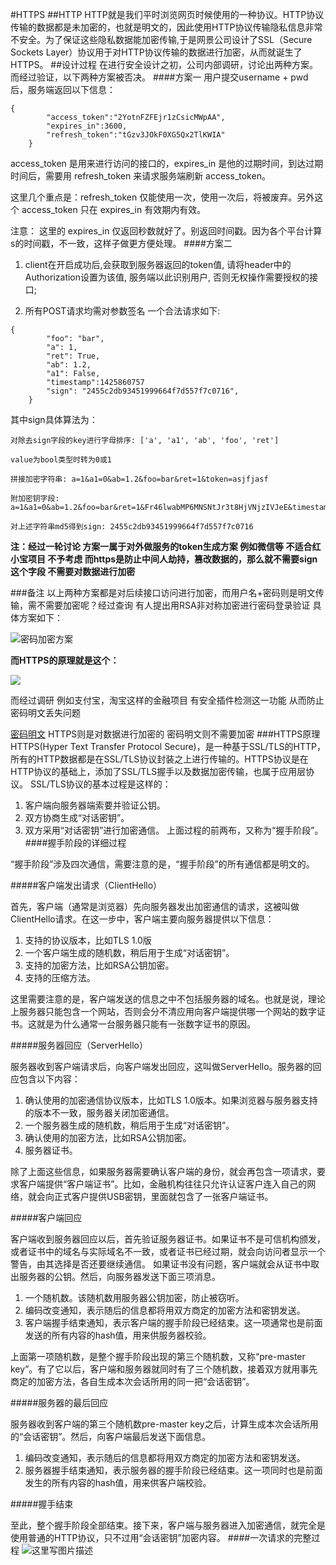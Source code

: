 #HTTPS
##HTTP
HTTP就是我们平时浏览网页时候使用的一种协议。HTTP协议传输的数据都是未加密的，也就是明文的，因此使用HTTP协议传输隐私信息非常不安全。为了保证这些隐私数据能加密传输,于是网景公司设计了SSL（Secure Sockets Layer）协议用于对HTTP协议传输的数据进行加密，从而就诞生了HTTPS。
##设计过程
在进行安全设计之初，公司内部调研，讨论出两种方案。而经过验证，以下两种方案被否决。
####方案一
用户提交username + pwd后，服务端返回以下信息：

	

```
{
		"access_token":"2YotnFZFEjr1zCsicMWpAA",
		"expires_in":3600,
		"refresh_token":"tGzv3JOkF0XG5Qx2TlKWIA"
	}
```



access_token 是用来进行访问的接口的，expires_in 是他的过期时间，到达过期时间后，需要用 refresh_token 来请求服务端刷新 access_token。

这里几个重点是：refresh_token 仅能使用一次，使用一次后，将被废弃。另外这个 access_token 只在 expires_in 有效期内有效。

注意： 这里的 expires_in 仅返回秒数就好了。别返回时间戳。因为各个平台计算s的时间戳，不一致，这样子做更方便处理。
####方案二
1. client在开启成功后,会获取到服务器返回的token值, 请将header中的Authorization设置为该值, 服务端以此识别用户, 否则无权操作需要授权的接口;

2. 所有POST请求均需对参数签名 一个合法请求如下:

    

```
{
        "foo": "bar",
        "a": 1,
        "ret": True,
        "ab": 1.2,
        "a1": False,
        "timestamp":1425860757
        "sign": "2455c2db93451999664f7d557f7c0716",
    }

```

   

其中sign具体算法为：

    对除去sign字段的key进行字母排序: ['a', 'a1', 'ab', 'foo', 'ret']

    value为bool类型时转为0或1

    拼接加密字符串: a=1&a1=0&ab=1.2&foo=bar&ret=1&token=asjfjasf

    附加密钥字段: a=1&a1=0&ab=1.2&foo=bar&ret=1&Fr46lwabMP6MNSNtJr3t8HjVNjzIVJeE&timestamp=1425860757

    对上述字符串md5得到sign: 2455c2db93451999664f7d557f7c0716
**注：经过一轮讨论 方案一属于对外做服务的token生成方案 例如微信等 不适合红小宝项目 不予考虑 而https是防止中间人劫持，篡改数据的，那么就不需要sign这个字段 不需要对数据进行加密**



###备注
以上两种方案都是对后续接口访问进行加密，而用户名+密码则是明文传输，需不需要加密呢？经过查询 有人提出用RSA非对称加密进行密码登录验证
具体方案如下：

 ![密码加密方案](http://nmgfrank.com/wp-content/uploads/2015/07/login.png)

 **而HTTPS的原理就是这个：**

 ![](http://upload-images.jianshu.io/upload_images/1430132-d66d71b8bc4c14b1.png?imageMogr2/auto-orient/strip%7CimageView2/2/w/1240)

 而经过调研 例如支付宝，淘宝这样的金融项目 有安全插件检测这一功能 从而防止密码明文丢失问题

 [密码明文](http://blog.csdn.net/attilax/article/details/8003858) HTTPS则是对数据进行加密的 密码明文则不需要加密 
 ###HTTPS原理
 HTTPS(Hyper Text Transfer Protocol Secure)，是一种基于SSL/TLS的HTTP，所有的HTTP数据都是在SSL/TLS协议封装之上进行传输的。HTTPS协议是在HTTP协议的基础上，添加了SSL/TLS握手以及数据加密传输，也属于应用层协议。
 SSL/TLS协议的基本过程是这样的：

1. 客户端向服务器端索要并验证公钥。
2. 双方协商生成“对话密钥”。
3. 双方采用“对话密钥”进行加密通信。
上面过程的前两布，又称为“握手阶段”。
####握手阶段的详细过程

“握手阶段”涉及四次通信，需要注意的是，“握手阶段”的所有通信都是明文的。

#####客户端发出请求（ClientHello）

首先，客户端（通常是浏览器）先向服务器发出加密通信的请求，这被叫做ClientHello请求。在这一步中，客户端主要向服务器提供以下信息：

1. 支持的协议版本，比如TLS 1.0版
2. 一个客户端生成的随机数，稍后用于生成“对话密钥”。
3. 支持的加密方法，比如RSA公钥加密。
4. 支持的压缩方法。

这里需要注意的是，客户端发送的信息之中不包括服务器的域名。也就是说，理论上服务器只能包含一个网站，否则会分不清应用向客户端提供哪一个网站的数字证书。这就是为什么通常一台服务器只能有一张数字证书的原因。

#####服务器回应（ServerHello）

服务器收到客户端请求后，向客户端发出回应，这叫做ServerHello。服务器的回应包含以下内容：

1. 确认使用的加密通信协议版本，比如TLS 1.0版本。如果浏览器与服务器支持的版本不一致，服务器关闭加密通信。
2. 一个服务器生成的随机数，稍后用于生成“对话密钥”。
3. 确认使用的加密方法，比如RSA公钥加密。
4. 服务器证书。

除了上面这些信息，如果服务器需要确认客户端的身份，就会再包含一项请求，要求客户端提供“客户端证书”。比如，金融机构往往只允许认证客户连入自己的网络，就会向正式客户提供USB密钥，里面就包含了一张客户端证书。

#####客户端回应

客户端收到服务器回应以后，首先验证服务器证书。如果证书不是可信机构颁发，或者证书中的域名与实际域名不一致，或者证书已经过期，就会向访问者显示一个警告，由其选择是否还要继续通信。 
如果证书没有问题，客户端就会从证书中取出服务器的公钥。然后，向服务器发送下面三项消息。

1. 一个随机数。该随机数用服务器公钥加密，防止被窃听。
2. 编码改变通知，表示随后的信息都将用双方商定的加密方法和密钥发送。
3. 客户端握手结束通知，表示客户端的握手阶段已经结束。这一项通常也是前面发送的所有内容的hash值，用来供服务器校验。

上面第一项随机数，是整个握手阶段出现的第三个随机数，又称“pre-master key”。有了它以后，客户端和服务器就同时有了三个随机数，接着双方就用事先商定的加密方法，各自生成本次会话所用的同一把“会话密钥”。

#####服务器的最后回应

服务器收到客户端的第三个随机数pre-master key之后，计算生成本次会话所用的“会话密钥”。然后，向客户端最后发送下面信息。

1. 编码改变通知，表示随后的信息都将用双方商定的加密方法和密钥发送。
2. 服务器握手结束通知，表示服务器的握手阶段已经结束。这一项同时也是前面发生的所有内容的hash值，用来供客户端校验。

#####握手结束

至此，整个握手阶段全部结束。接下来，客户端与服务器进入加密通信，就完全是使用普通的HTTP协议，只不过用“会话密钥”加密内容。
####一次请求的完整过程
![这里写图片描述](http://img.blog.csdn.net/20170310123918624?watermark/2/text/aHR0cDovL2Jsb2cuY3Nkbi5uZXQvcm9va2llX3NtYWxs/font/5a6L5L2T/fontsize/400/fill/I0JBQkFCMA==/dissolve/70/gravity/SouthEast)